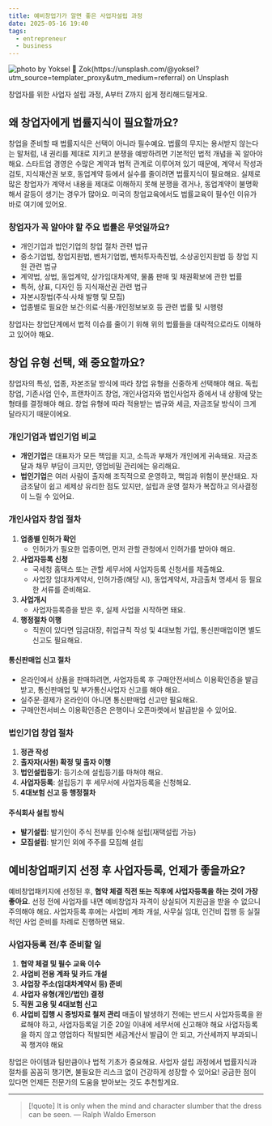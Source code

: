 ```yaml
---
title: 예비창업가가 알면 좋은 사업자설립 과정
date: 2025-05-16 19:40
tags:
  - entrepreneur
  - business
---
```


![photo by Yoksel 🌿 Zok(https://unsplash.com/@yoksel?utm_source=templater_proxy&utm_medium=referral) on Unsplash](https://images.unsplash.com/photo-1613236116431-56bc4aabe4ce?crop=entropy&cs=srgb&fm=jpg&ixid=M3w2NDU1OTF8MHwxfHJhbmRvbXx8fHx8fHx8fDE3NDczOTIwMzJ8&ixlib=rb-4.1.0&q=85&w=800&h=460)

창업자를 위한 사업자 설립 과정, A부터 Z까지 쉽게 정리해드릴게요.
## 왜 창업자에게 법률지식이 필요할까요?
창업을 준비할 때 법률지식은 선택이 아니라 필수예요.
법률의 무지는 용서받지 않는다는 말처럼, 내 권리를 제대로 지키고 분쟁을 예방하려면 기본적인 법적 개념을 꼭 알아야 해요.
스타트업 경영은 수많은 계약과 법적 관계로 이루어져 있기 때문에, 계약서 작성과 검토, 지식재산권 보호, 동업계약 등에서 실수를 줄이려면 법률지식이 필요해요.
실제로 많은 창업자가 계약서 내용을 제대로 이해하지 못해 분쟁을 겪거나, 동업계약이 불명확해서 갈등이 생기는 경우가 많아요.
미국의 창업교육에서도 법률교육이 필수인 이유가 바로 여기에 있어요.
### 창업자가 꼭 알아야 할 주요 법률은 무엇일까요?
- 개인기업과 법인기업의 창업 절차 관련 법규
- 중소기업법, 창업지원법, 벤처기업법, 벤처투자촉진법, 소상공인지원법 등 창업 지원 관련 법규
- 계약법, 상법, 동업계약, 상가임대차계약, 물품 판매 및 채권확보에 관한 법률
- 특허, 상표, 디자인 등 지식재산권 관련 법규
- 자본시장법(주식·사채 발행 및 모집)
- 업종별로 필요한 보건·의료·식품·개인정보보호 등 관련 법률 및 시행령

창업자는 창업단계에서 법적 이슈를 줄이기 위해 위의 법률들을 대략적으로라도 이해하고 있어야 해요.
## 창업 유형 선택, 왜 중요할까요?
창업자의 특성, 업종, 자본조달 방식에 따라 창업 유형을 신중하게 선택해야 해요.
독립 창업, 기존사업 인수, 프랜차이즈 창업, 개인사업자와 법인사업자 중에서 내 상황에 맞는 형태를 결정해야 해요. 창업 유형에 따라 적용받는 법규와 세금, 자금조달 방식이 크게 달라지기 때문이에요.
### 개인기업과 법인기업 비교
- **개인기업**은 대표자가 모든 책임을 지고, 소득과 부채가 개인에게 귀속돼요. 자금조달과 채무 부담이 크지만, 영업비밀 관리에는 유리해요.
- **법인기업**은 여러 사람이 출자해 조직적으로 운영하고, 책임과 위험이 분산돼요. 자금조달이 쉽고 세제상 유리한 점도 있지만, 설립과 운영 절차가 복잡하고 의사결정이 느릴 수 있어요.
### 개인사업자 창업 절차
1. **업종별 인허가 확인**
   - 인허가가 필요한 업종이면, 먼저 관할 관청에서 인허가를 받아야 해요.
2. **사업자등록 신청**
   - 국세청 홈택스 또는 관할 세무서에 사업자등록 신청서를 제출해요.
   - 사업장 임대차계약서, 인허가증(해당 시), 동업계약서, 자금출처 명세서 등 필요한 서류를 준비해요.
1. **사업개시**
   - 사업자등록증을 받은 후, 실제 사업을 시작하면 돼요.
4. **행정절차 이행**
   - 직원이 있다면 임금대장, 취업규칙 작성 및 4대보험 가입, 통신판매업이면 별도 신고도 필요해요.
#### 통신판매업 신고 절차
- 온라인에서 상품을 판매하려면, 사업자등록 후 구매안전서비스 이용확인증을 발급받고, 통신판매업 및 부가통신사업자 신고를 해야 해요.
- 실주문·결제가 온라인이 아니면 통신판매업 신고만 필요해요.
- 구매안전서비스 이용확인증은 은행이나 오픈마켓에서 발급받을 수 있어요.
### 법인기업 창업 절차
1. **정관 작성**
2. **출자자(사원) 확정 및 출자 이행**
3. **법인설립등기**: 등기소에 설립등기를 마쳐야 해요.
4. **사업자등록**: 설립등기 후 세무서에 사업자등록을 신청해요.
5. **4대보험 신고 등 행정절차**
#### 주식회사 설립 방식
- **발기설립**: 발기인이 주식 전부를 인수해 설립(재택설립 가능)
- **모집설립**: 발기인 외에 주주를 모집해 설립
## 예비창업패키지 선정 후 사업자등록, 언제가 좋을까요?
예비창업패키지에 선정된 후, **협약 체결 직전 또는 직후에 사업자등록을 하는 것이 가장 좋아요**.
선정 전에 사업자를 내면 예비창업자 자격이 상실되어 지원금을 받을 수 없으니 주의해야 해요.
사업자등록 후에는 사업비 계좌 개설, 사무실 임대, 인건비 집행 등 실질적인 사업 준비를 차례로 진행하면 돼요.
### 사업자등록 전/후 준비할 일
1. **협약 체결 및 필수 교육 이수**
2. **사업비 전용 계좌 및 카드 개설**
3. **사업장 주소(임대차계약서 등) 준비**
4. **사업자 유형(개인/법인) 결정**
5. **직원 고용 및 4대보험 신고**
6. **사업비 집행 시 증빙자료 철저 관리**
매출이 발생하기 전에는 반드시 사업자등록을 완료해야 하고, 사업자등록일 기준 20일 이내에 세무서에 신고해야 해요
사업자등록을 하지 않고 영업하다 적발되면 세금계산서 발급이 안 되고, 가산세까지 부과되니 꼭 챙겨야 해요

창업은 아이템과 팀만큼이나 법적 기초가 중요해요.
사업자 설립 과정에서 법률지식과 절차를 꼼꼼히 챙기면, 불필요한 리스크 없이 건강하게 성장할 수 있어요!
궁금한 점이 있다면 언제든 전문가의 도움을 받아보는 것도 추천할게요.

---

> [!quote] It is only when the mind and character slumber that the dress can be seen.
> — Ralph Waldo Emerson
